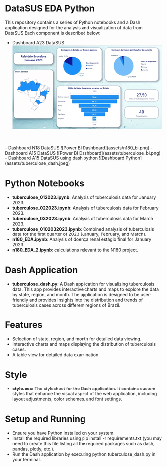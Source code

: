 # DataSUS EDA Python
This repository contains a series of Python notebooks and a Dash application designed for the analysis and visualization of data from DataSUS Each component is described below:

- Dashboard A23 DataSUS
![Power BI Dashboard](assets/a23_bi.gif)
<br>
<br>
- Dashboard N18 DataSUS
![Power BI Dashboard](assets/n180_bi.png)
- Dashboard A15 DataSUS
![Power BI Dashboard](assets/tuberculose_bi.png)
- Dashboard A15 DataSUS using dash python
![Dashboard Python](assets/tuberculose_dash.jpeg)

# Python Notebooks
- **tuberculose_012023.ipynb**: Analysis of tuberculosis data for January 2023.
- **tuberculose_022023.ipynb**: Analysis of tuberculosis data for February 2023.
- **tuberculose_032023.ipynb**: Analysis of tuberculosis data for March 2023.
- **tuberculose_0102032023.ipynb**: Combined analysis of tuberculosis data for the first quarter of 2023 (January, February, and March).
- **n180_EDA.ipynb**: Analysis of doença renal estágio final for January 2023.
- **n180_EDA_2.ipynb**: calculations relevant to the N180 project.

# Dash Application
- **tuberculose_dash.py**: A Dash application for visualizing tuberculosis data. This app provides interactive charts and maps to explore the data by state, region, and month. The application is designed to be user-friendly and provides insights into the distribution and trends of tuberculosis cases across different regions of Brazil.
# Features
- Selection of state, region, and month for detailed data viewing.
- Interactive charts and maps displaying the distribution of tuberculosis cases.
- A table view for detailed data examination.
# Style
- **style.css**: The stylesheet for the Dash application. It contains custom styles that enhance the visual aspect of the web application, including layout adjustments, color schemes, and font settings.
# Setup and Running
- Ensure you have Python installed on your system.
- Install the required libraries using pip install -r requirements.txt (you may need to create this file listing all the required packages such as dash, pandas, plotly, etc.).
- Run the Dash application by executing python tuberculose_dash.py in your terminal.
